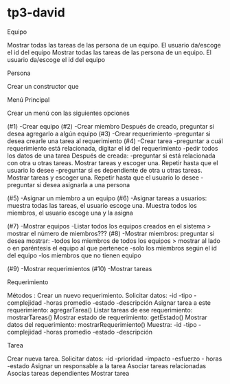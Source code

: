 # tp3-david

Equipo

Mostrar todas las tareas de las persona de un equipo. El usuario da/escoge el id del equipo
Mostrar todas las tareas de las persona de un equipo. El usuario da/escoge el id del equipo

Persona

Crear un constructor que 


Menú Principal

Crear un menú con las siguientes opciones

(#1) -Crear equipo 
(#2) -Crear miembro 
	Después de creado, preguntar si desea agregarlo a algún equipo
(#3) -Crear requerimiento 
	-preguntar si desea crearle una tarea al requerimiento
(#4) -Crear tarea 
	-preguntar a cuál requerimiento está relacionada, digitar el id del requerimiento
	-pedir todos los datos de una tarea
	Después de creada:
	-preguntar si está relacionada con otra u otras tareas. Mostrar tareas y escoger una. Repetir hasta que el usuario lo desee
	-preguntar si es dependiente de otra u otras tareas. Mostrar tareas y escoger una. Repetir hasta que el usuario lo desee
	-preguntar si desea asignarla a una persona

(#5) -Asignar un miembro a un equipo
(#6) -Asignar tareas a usuarios: muestra todas las tareas, el usuario escoge una. Muestra todos los miembros, el usuario escoge una y la asigna 

(#7) -Mostrar equipos 
	-Listar todos los equipos creados en el sistema > mostrar el número de miembros???
(#8) -Mostrar miembros:	preguntar si desea mostrar:
	-todos los miembros de todos los equipos > mostrar al lado o en paréntesis el equipo al que pertenece
	-solo los miembros según el id del equipo
	-los miembros que no tienen equipo
	
(#9) -Mostrar requerimientos 
(#10) -Mostrar tareas 

Requerimiento

Métodos :
Crear un nuevo requerimiento. Solicitar datos:
	-id
	-tipo
	-complejidad
	-horas promedio
	-estado
	-descripción
Asignar tarea a este requerimiento: agregarTarea()
Listar tareas de ese requerimiento: mostrarTareas()
Mostrar estado de requerimiento: getEstado()
Mostrar datos del requerimiento: mostrarRequerimiento()	
	Muestra:
	-id
	-tipo
	-complejidad
	-horas promedio
	-estado
	-descripción

Tarea

Crear nueva tarea. Solicitar datos:
	-id
	-prioridad
	-impacto
	-esfuerzo - horas
	-estado
Asignar un responsable a la tarea
Asociar tareas relacionadas
Asocias tareas dependientes
Mostrar tarea
